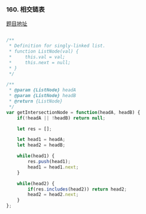 ### 160. 相交链表

[题目地址](https://leetcode-cn.com/problems/intersection-of-two-linked-lists/)

```javascript

/**
 * Definition for singly-linked list.
 * function ListNode(val) {
 *     this.val = val;
 *     this.next = null;
 * }
 */

/**
 * @param {ListNode} headA
 * @param {ListNode} headB
 * @return {ListNode}
 */
var getIntersectionNode = function(headA, headB) {
    if(!headA || !headB) return null;

    let res = [];

    let head1 = headA;
    let head2 = headB;

    while(head1) {
        res.push(head1);
        head1 = head1.next;
    }

    while(head2) {
        if(res.includes(head2)) return head2;
        head2 = head2.next;
    }
};

```